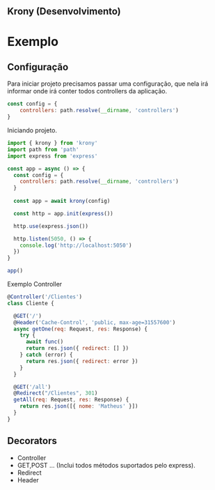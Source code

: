 ## Krony (Desenvolvimento)

# Exemplo 

## Configuração
Para iniciar projeto precisamos passar uma configuração, que nela irá informar onde irá conter todos controllers da aplicação.

```javascript
const config = {
    controllers: path.resolve(__dirname, 'controllers')
}
```

Iniciando projeto.
```javascript
import { krony } from 'krony'
import path from 'path'
import express from 'express'

const app = async () => {
  const config = {
    controllers: path.resolve(__dirname, 'controllers')
  }
  
  const app = await krony(config)

  const http = app.init(express())

  http.use(express.json())

  http.listen(5050, () => {
    console.log('http://localhost:5050')
  })
}

app()
```

Exemplo Controller
```javascript
@Controller('/Clientes')
class Cliente {

  @GET('/')
  @Header('Cache-Control', 'public, max-age=31557600')
  async getOne(req: Request, res: Response) {
    try {
      await func()
      return res.json({ redirect: [] })
    } catch (error) {
      return res.json({ redirect: error })
    }
  }

  @GET('/all')
  @Redirect("/Clientes", 301)
  getAll(req: Request, res: Response) {
    return res.json([{ nome: 'Matheus' }])
  }
}
```


## Decorators
- Controller 
- GET,POST ... (Inclui todos métodos suportados pelo express).
- Redirect 
- Header
